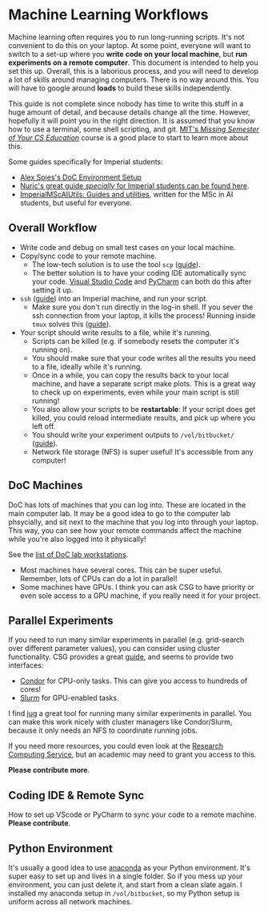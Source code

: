 # Machine Learning Workflows
Machine learning often requires you to run long-running scripts. It's not convenient to do this on your laptop. At some point, everyone will want to switch to a set-up where you **write code on your local machine**, but **run experiments on a remote computer**. This document is intended to help you set this up. Overall, this is a laborious process, and you will need to develop a lot of skills around managing computers. There is no way around this. You will have to google around **loads** to build these skills independently.

This guide is not complete since nobody has time to write this stuff in a huge amount of detail, and because details change all the time. However, hopefully it will point you in the right direction. It is assumed that you know how to use a terminal, some shell scripting, and git. [MIT's _Missing Semester of Your CS Education_](https://missing.csail.mit.edu) course is a good place to start to learn more about this.

Some guides specifically for Imperial students:
- [Alex Spies's DoC Environment Setup](https://hackmd.io/@afspies/Bkd7Zq60K)
- [Nuric's great guide *specially* for Imperial students can be found here](https://www.doc.ic.ac.uk/~nuric/teaching/remote-working-for-imperial-computing-students.html).
- [ImperialMScAIUtils: Guides and utilities](https://github.com/harrygcoppock/ImperialMScAIUtils), written for the MSc in AI students, but useful for everyone.

## Overall Workflow
- Write code and debug on small test cases on your local machine.
- Copy/sync code to your remote machine.
  - The low-tech solution is to use the tool `scp` ([guide](https://www.imperial.ac.uk/computing/people/csg/guides/file-storage/scp/)).
  - The better solution is to have your coding IDE automatically sync your code. [Visual Studio Code](https://code.visualstudio.com) and [PyCharm](https://www.jetbrains.com/pycharm/) can both do this after setting it up.
- `ssh` ([guide](https://www.imperial.ac.uk/computing/people/csg/guides/remote-access/ssh/)) into an Imperial machine, and run your script.
  - Make sure you don't run directly in the log-in shell. If you sever the ssh connection from your laptop, it kills the process! Running inside `tmux` solves this ([guide](https://missing.csail.mit.edu/2020/command-line/)).
- Your script should write results to a file, while it's running.
  - Scripts can be killed (e.g. if somebody resets the computer it's running on).
  - You should make sure that your code writes all the results you need to a file, ideally while it's running.
  - Once in a while, you can copy the results back to your local machine, and have a separate script make plots. This is a great way to check up on experiments, even while your main script is still running!
  - You also allow your scripts to be **restartable**: If your script does get killed, you could reload intermediate results, and pick up where you left off.
  - You should write your experiment outputs to `/vol/bitbucket/` ([guide](https://www.imperial.ac.uk/computing/csg/guides/file-storage/quota/)).
  - Network file storage (NFS) is super useful! It's accessible from any computer!

## DoC Machines
DoC has lots of machines that you can log into. These are located in the main computer lab. It may be a good idea to go to the computer lab phsycially, and sit next to the machine that you log into through your laptop. This way, you can see how your remote commands affect the machine while you're also logged into it physically!

See the [list of DoC lab workstations](https://www.imperial.ac.uk/computing/csg/facilities/lab/workstations/).
- Most machines have several cores. This can be super useful. Remember, lots of CPUs can do a lot in parallel!
- Some machines have GPUs. I think you can ask CSG to have priority or even sole access to a GPU machine, if you really need it for your project.

## Parallel Experiments
If you need to run many similar experiments in parallel (e.g. grid-search over different parameter values), you can consider using cluster functionality. CSG provides a great [guide](https://www.imperial.ac.uk/computing/people/csg/services/hpc/), and seems to provide two interfaces:
- [Condor](https://www.imperial.ac.uk/computing/people/csg/services/hpc/condor/) for CPU-only tasks. This can give you access to hundreds of cores!
- [Slurm](https://www.imperial.ac.uk/computing/people/csg/guides/hpcomputing/gpucluster/) for GPU-enabled tasks.

I find [jug](https://jug.readthedocs.io/en/latest/) a great tool for running many similar experiments in parallel. You can make this work nicely with cluster managers like Condor/Slurm, because it only needs an NFS to coordinate running jobs.

If you need more resources, you could even look at the [Research Computing Service](https://www.imperial.ac.uk/admin-services/ict/self-service/research-support/rcs/), but an academic may need to grant you access to this.

**Please contribute more**.

## Coding IDE & Remote Sync
How to set up VScode or PyCharm to sync your code to a remote machine. **Please contribute**.

## Python Environment
It's usually a good idea to use [anaconda](https://www.anaconda.com) as your Python environment. It's super easy to set up and lives in a single folder. So if you mess up your environment, you can just delete it, and start from a clean slate again. I installed my anaconda setup in `/vol/bitbucket`, so my Python setup is uniform across all network machines.
